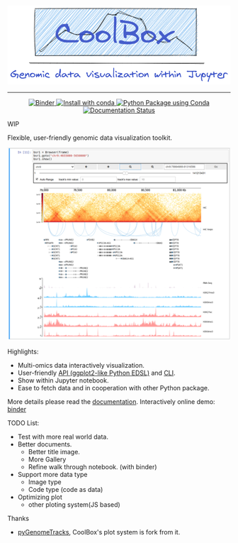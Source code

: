 <p align="center">
  <img src="docs/images/banner.png">
</p>

<hr>

<p align="center">

  <a href="https://mybinder.org/v2/gh/GangCaoLab/CoolBox/master?filepath=tests%2FTestRegion.ipynb">
    <img src="https://mybinder.org/badge_logo.svg" alt="Binder" />
  </a>
  
  
  <a href="https://anaconda.org/bioconda/coolbox/badges/installer/conda.svg">
    <img src="https://anaconda.org/bioconda/coolbox" alt="Install with conda" />
  </a>
  
  <a href="https://github.com/GangCaoLab/CoolBox/workflows/Python%20Package%20using%20Conda/badge.svg">
    <img src="https://github.com/GangCaoLab/CoolBox/actions?query=workflow%3A%22Python+Package+using+Conda%22" alt="Python Package using Conda" />
  </a>
  
  <a href="https://readthedocs.org/projects/ansicolortags/badge/?version=latest">
    <img src="https://gangcaolab.github.io/CoolBox/index.html" alt="Documentation Status" />
  </a>
</p>

WIP

Flexible, user-friendly genomic data visualization toolkit. 

![](docs/images/title.png)

Highlights:

* Multi-omics data interactively visualization.
* User-friendly [API (ggplot2-like Python EDSL)](https://gangcaolab.github.io/CoolBox/quick_start_API.html) and [CLI](https://gangcaolab.github.io/CoolBox/quick_start_CLI.html).
* Show within Jupyter notebook.
* Ease to fetch data and in cooperation with other Python package.

More details please read the [documentation](https://gangcaolab.github.io/CoolBox/index.html).
Interactively online demo: [binder](https://mybinder.org/v2/gh/GangCaoLab/CoolBox/master?filepath=tests%2FTestRegion.ipynb)

TODO List:

+ Test with more real world data.
+ Better documents.
	+ Better title image.
	+ More Gallery
	+ Refine walk through notebook. (with binder)
+ Support more data type
    + Image type
    + Code type (code as data)
+ Optimizing plot
    + other ploting system(JS based)


Thanks

+ [pyGenomeTracks](https://github.com/deeptools/pyGenomeTracks),
CoolBox's plot system is fork from it.


